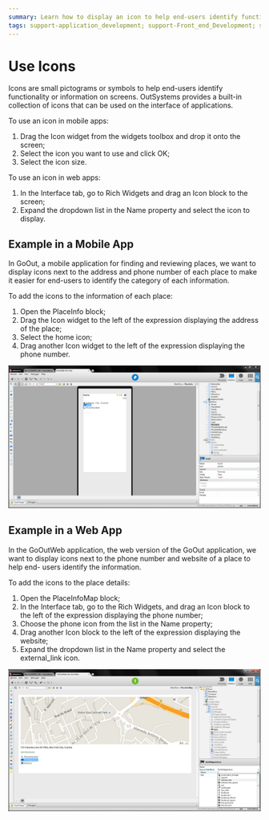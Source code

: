 ```yaml
---
summary: Learn how to display an icon to help end-users identify functionality or information on the screens.
tags: support-application_development; support-Front_end_Development; support-Mobile_Apps; support-webapps
---
```


# Use Icons

Icons are small pictograms or symbols to help end-users identify functionality
or information on screens. OutSystems provides a built-in collection of icons
that can be used on the interface of applications.

To use an icon in mobile apps:

1. Drag the Icon widget from the widgets toolbox and drop it onto the screen;
1. Select the icon you want to use and click OK; 
1. Select the icon size.

To use an icon in web apps:

1. In the Interface tab, go to Rich Widgets and drag an Icon block to the screen; 
2. Expand the dropdown list in the Name property and select the icon to display. 

## Example in a Mobile App

In GoOut, a mobile application for finding and reviewing places, we want to
display icons next to the address and phone number of each place to make it
easier for end-users to identify the category of each information.

To add the icons to the information of each place:

1. Open the PlaceInfo block; 
2. Drag the Icon widget to the left of the expression displaying the address of the place; 
3. Select the home icon; 
4. Drag another Icon widget to the left of the expression displaying the phone number. 

![](images/use-icons-1.png)

## Example in a Web App

In the GoOutWeb application, the web version of the GoOut application, we want
to display icons next to the phone number and website of a place to help end-
users identify the information.

To add the icons to the place details:

  1. Open the PlaceInfoMap block; 
  2. In the Interface tab, go to the Rich Widgets, and drag an Icon block to the left of the expression displaying the phone number; 
  3. Choose the phone icon from the list in the Name property; 
  4. Drag another Icon block to the left of the expression displaying the website; 
  5. Expand the dropdown list in the Name property and select the external_link icon. 

![](images/use-icons-2.png)
